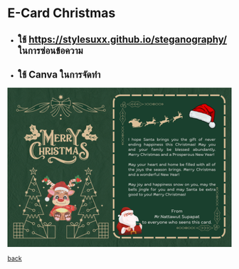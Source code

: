 # E-Card Christmas

- ## ใช้ https://stylesuxx.github.io/steganography/ ในการซ่อนข้อความ
- ## ใช้ Canva ในการจัดทำ


![christmas card](MyIMG/e-cardchristmas.png)


[back](README.md)
